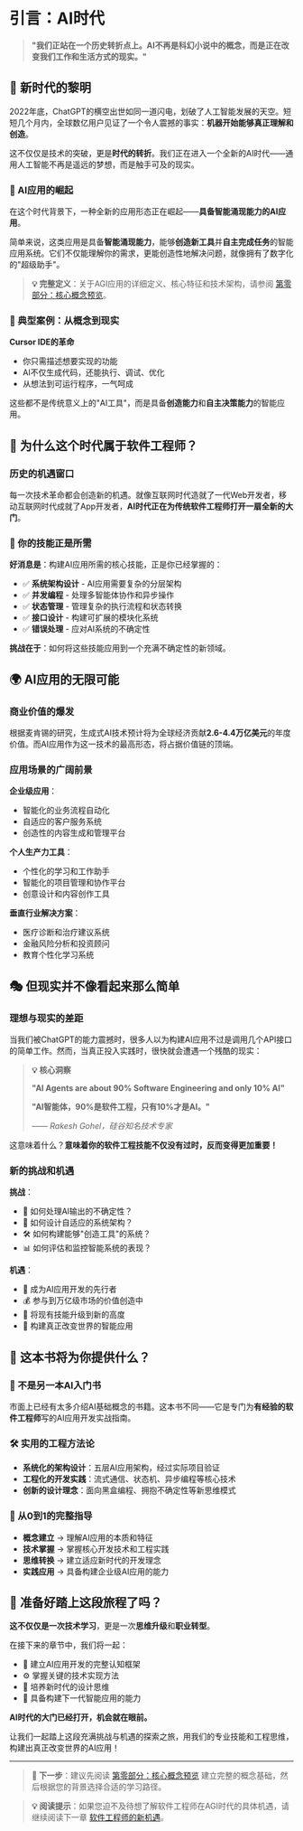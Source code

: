 # 引言：AI时代

> **"我们正站在一个历史转折点上。AI不再是科幻小说中的概念，而是正在改变我们工作和生活方式的现实。"**

## 🌅 新时代的黎明

2022年底，ChatGPT的横空出世如同一道闪电，划破了人工智能发展的天空。短短几个月内，全球数亿用户见证了一个令人震撼的事实：**机器开始能够真正理解和创造**。

这不仅仅是技术的突破，更是**时代的转折**。我们正在进入一个全新的AI时代——通用人工智能不再是遥远的梦想，而是触手可及的现实。

### 💫 AI应用的崛起

在这个时代背景下，一种全新的应用形态正在崛起——**具备智能涌现能力的AI应用**。


简单来说，这类应用是具备**智能涌现能力**，能够**创造新工具**并**自主完成任务**的智能应用系统。它们不仅能理解你的需求，更能创造性地解决问题，就像拥有了数字化的"超级助手"。

> **💡 完整定义**：关于AGI应用的详细定义、核心特征和技术架构，请参阅 [第零部分：核心概念预览](../第零部分_核心概念预览/0.1_AGI应用核心概念.md)。

### 🎯 典型案例：从概念到现实

**Cursor IDE的革命**
- 你只需描述想要实现的功能
- AI不仅生成代码，还能执行、调试、优化
- 从想法到可运行程序，一气呵成


这些都不是传统意义上的"AI工具"，而是具备**创造能力**和**自主决策能力**的智能应用。

## 🚀 为什么这个时代属于软件工程师？

### 历史的机遇窗口

每一次技术革命都会创造新的机遇。就像互联网时代造就了一代Web开发者，移动互联网时代成就了App开发者，**AI时代正在为传统软件工程师打开一扇全新的大门**。

### 🎯 你的技能正是所需

**好消息是**：构建AI应用所需的核心技能，正是你已经掌握的：

- ✅ **系统架构设计** - AI应用需要复杂的分层架构
- ✅ **并发编程** - 处理多智能体协作和异步操作
- ✅ **状态管理** - 管理复杂的执行流程和状态转换
- ✅ **接口设计** - 构建可扩展的模块化系统
- ✅ **错误处理** - 应对AI系统的不确定性

**挑战在于**：如何将这些技能应用到一个充满不确定性的新领域。

## 🌍 AI应用的无限可能

### 商业价值的爆发

根据麦肯锡的研究，生成式AI技术预计将为全球经济贡献**2.6-4.4万亿美元**的年度价值。而AI应用作为这一技术的最高形态，将占据价值链的顶端。

### 应用场景的广阔前景

**企业级应用**：
- 智能化的业务流程自动化
- 自适应的客户服务系统
- 创造性的内容生成和管理平台

**个人生产力工具**：
- 个性化的学习和工作助手
- 智能化的项目管理和协作平台
- 创意设计和内容创作工具

**垂直行业解决方案**：
- 医疗诊断和治疗建议系统
- 金融风险分析和投资顾问
- 教育个性化学习系统

## 🎭 但现实并不像看起来那么简单

### 理想与现实的差距

当我们被ChatGPT的能力震撼时，很多人以为构建AI应用不过是调用几个API接口的简单工作。然而，当真正投入实践时，很快就会遭遇一个残酷的现实：

> **💡 核心洞察**
> 
> **"AI Agents are about 90% Software Engineering and only 10% AI"**
> 
> **"AI智能体，90%是软件工程，只有10%才是AI。"**
> 
> —— *Rakesh Gohel，硅谷知名技术专家*

这意味着什么？**意味着你的软件工程技能不仅没有过时，反而变得更加重要！**

### 新的挑战和机遇

**挑战**：
- 🤔 如何处理AI输出的不确定性？
- 🔄 如何设计自适应的系统架构？
- 🛠️ 如何构建能够"创造工具"的系统？
- 📊 如何评估和监控智能系统的表现？

**机遇**：
- 🚀 成为AI应用开发的先行者
- 💰 参与到万亿级市场的价值创造中
- 🎯 将现有技能升级到新的高度
- 🌟 构建真正改变世界的智能应用

## 📖 这本书将为你提供什么？

### 🎯 不是另一本AI入门书

市面上已经有太多介绍AI基础概念的书籍。这本书不同——它是专门为**有经验的软件工程师**写的AI应用开发实战指南。

### 🛠️ 实用的工程方法论

- **系统化的架构设计**：五层AI应用架构，经过实际项目验证
- **工程化的开发实践**：流式通信、状态机、异步编程等核心技术
- **创新的设计理念**：面向黑盒编程、拥抱不确定性等新思维模式

### 🚀 从0到1的完整指导

- **概念建立** → 理解AI应用的本质和特征
- **技术掌握** → 掌握核心开发技术和工程实践
- **思维转换** → 建立适应新时代的开发理念
- **实践应用** → 具备构建企业级AI应用的能力

## 🌟 准备好踏上这段旅程了吗？

**这不仅仅是一次技术学习**，更是一次**思维升级**和**职业转型**。

在接下来的章节中，我们将一起：
- 🧠 建立AI应用开发的完整认知框架
- ⚙️ 掌握关键的技术实现方法
- 🎨 培养新时代的设计思维
- 🚀 具备构建下一代智能应用的能力

**AI时代的大门已经打开，机会就在眼前。**

让我们一起踏上这段充满挑战与机遇的探索之旅，用我们的专业技能和工程思维，构建出真正改变世界的AI应用！

---

> **📖 下一步**：建议先阅读 [第零部分：核心概念预览](../第零部分_核心概念预览/0.0_全书概念框架.md) 建立完整的概念基础，然后根据您的背景选择合适的学习路径。

> **💡 阅读提示**：如果您迫不及待想了解软件工程师在AGI时代的具体机遇，请继续阅读下一章 [软件工程师的新机遇](软件工程师的新机遇.md)。
